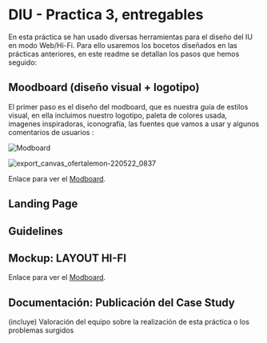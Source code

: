 # DIU - Practica 3, entregables

En esta práctica se han usado diversas herramientas para el diseño del IU en modo Web/Hi-Fi. Para ello usaremos los bocetos diseñados en las prácticas anteriores, en este readme se detallan los pasos que hemos seguido:

## Moodboard (diseño visual + logotipo)   

El primer paso es el diseño del modboard, que es nuestra guía de estilos visual, en ella incluimos nuestro logotipo, paleta de colores usada, imagenes inspiradoras, iconografía, las fuentes que vamos a usar y algunos comentarios de usuarios :

<img width="auto" alt="Modboard" src="https://user-images.githubusercontent.com/74509484/169685943-aaec52df-f710-4ebf-bef1-0ced9a52b414.PNG">

![export_canvas_ofertalemon-220522_0837](https://user-images.githubusercontent.com/74509484/169686149-3a01a5fe-ab67-43e2-b97f-fda74ba222f9.png)


Enlace para ver el <a href="https://app.milanote.com/1NMWop16o8ELfc?p=Zxzq6EU3yfk">Modboard</a>.


## Landing Page


## Guidelines 

## Mockup: LAYOUT HI-FI

Enlace para ver el <a href="https://app.milanote.com/1NMWop16o8ELfc?p=Zxzq6EU3yfk">Modboard</a>.
## Documentación: Publicación del Case Study


(incluye) Valoración del equipo sobre la realización de esta práctica o los problemas surgidos
 
